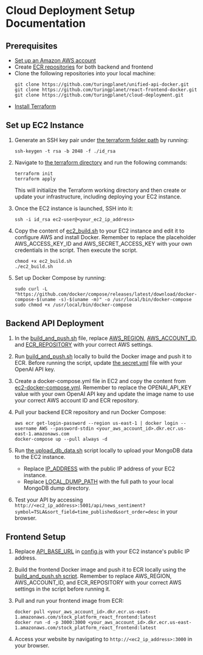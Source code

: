 # Cloud Deployment Setup Documentation

## Prerequisites
* [Set up an Amazon AWS account](https://aws.amazon.com/)
* Create [ECR repositories](https://docs.aws.amazon.com/AmazonECR/latest/userguide/repository-create.html) for both backend and frontend
* Clone the following repositories into your local machine:
   ```
   git clone https://github.com/turingplanet/unified-api-docker.git
   git clone https://github.com/turingplanet/react-frontend-docker.git
   git clone https://github.com/turingplanet/cloud-deployment.git
   ```
* [Install Terraform](https://developer.hashicorp.com/terraform/tutorials/aws-get-started/install-cli)

## Set up EC2 Instance
1.  Generate an SSH key pair under [the terraform folder path](https://github.com/turingplanet/cloud-deployment/tree/main/terraform) by running:
    ```
    ssh-keygen -t rsa -b 2048 -f ./id_rsa
    ```

2.  Navigate to [the terraform directory](https://github.com/turingplanet/cloud-deployment/tree/main/terraform) and run the following commands:
    ```
    terraform init
    terraform apply
    ```
    This will initialize the Terraform working directory and then create or update your infrastructure, including deploying your EC2 instance.

3. Once the EC2 instance is launched, SSH into it:
   ```
   ssh -i id_rsa ec2-user@<your_ec2_ip_address>
   ```

4. Copy the content of [ec2_build.sh](https://github.com/turingplanet/cloud-deployment/blob/main/script/ec2_build.sh) to your EC2 instance and edit it to configure AWS and install Docker. Remember to replace the placeholder AWS_ACCESS_KEY_ID and AWS_SECRET_ACCESS_KEY with your own credentials in the script. Then execute the script.
    ```
    chmod +x ec2_build.sh
    ./ec2_build.sh
    ```

5. Set up Docker Compose by running:
   ```
   sudo curl -L "https://github.com/docker/compose/releases/latest/download/docker-compose-$(uname -s)-$(uname -m)" -o /usr/local/bin/docker-compose
   sudo chmod +x /usr/local/bin/docker-compose
   ```

## Backend API Deployment
1. In the [build_and_push.sh](https://github.com/turingplanet/unified-api-docker/blob/main/build_and_push.sh) file, replace [AWS_REGION](https://github.com/turingplanet/unified-api-docker/blob/main/build_and_push.sh#L4), [AWS_ACCOUNT_ID](https://github.com/turingplanet/unified-api-docker/blob/main/build_and_push.sh#L5), and [ECR_REPOSITORY](https://github.com/turingplanet/unified-api-docker/blob/main/build_and_push.sh#L6) with your correct AWS settings.

2. Run [build_and_push.sh](https://github.com/turingplanet/unified-api-docker/blob/main/build_and_push.sh) locally to build the Docker image and push it to ECR. Before running the script, update [the secret.yml](https://github.com/turingplanet/unified-api-docker/blob/main/secret.yml) file with your OpenAI API key.

3. Create a docker-compose.yml file in EC2 and copy the content from [ec2-docker-compose.yml](https://github.com/turingplanet/unified-api-docker/blob/main/ec2-docker-compose.yml). Remember to replace the OPENAI_API_KEY value with your own OpenAI API key and update the image name to use your correct AWS account ID and ECR repository.

4. Pull your backend ECR repository and run Docker Compose:
   ```
   aws ecr get-login-password --region us-east-1 | docker login --username AWS --password-stdin <your_aws_account_id>.dkr.ecr.us-east-1.amazonaws.com
   docker-compose up --pull always -d
   ```

5. Run [the upload_db_data.sh](https://github.com/turingplanet/cloud-deployment/blob/main/script/upload_db_data.sh) script locally to upload your MongoDB data to the EC2 instance. 
    * Replace [IP_ADDRESS](https://github.com/turingplanet/cloud-deployment/blob/main/script/upload_db_data.sh#L4) with the public IP address of your EC2 instance.
    * Replace [LOCAL_DUMP_PATH](https://github.com/turingplanet/cloud-deployment/blob/main/script/upload_db_data.sh#L10) with the full path to your local MongoDB dump directory.

6. Test your API by accessing `http://<ec2_ip_address>:5001/api/news_sentiment?symbol=TSLA&sort_field=time_published&sort_order=desc` in your browser.

## Frontend Setup

1. Replace [API_BASE_URL](https://github.com/turingplanet/react-frontend-docker/blob/main/src/components/utils/config.js#L1) in [config.js](https://github.com/turingplanet/react-frontend-docker/blob/main/src/components/utils/config.js#L1) with your EC2 instance's public IP address.

2. Build the frontend Docker image and push it to ECR locally using the [build_and_push.sh script](https://github.com/turingplanet/react-frontend-docker/blob/main/build_and_push.sh). Remember to replace AWS_REGION, AWS_ACCOUNT_ID, and ECR_REPOSITORY with your correct AWS settings in the script before running it.

3. Pull and run your frontend image from ECR:
   ```
   docker pull <your_aws_account_id>.dkr.ecr.us-east-1.amazonaws.com/stock_platform_react_frontend:latest
   docker run -d -p 3000:3000 <your_aws_account_id>.dkr.ecr.us-east-1.amazonaws.com/stock_platform_react_frontend:latest
   ```

4. Access your website by navigating to `http://<ec2_ip_address>:3000` in your browser.

